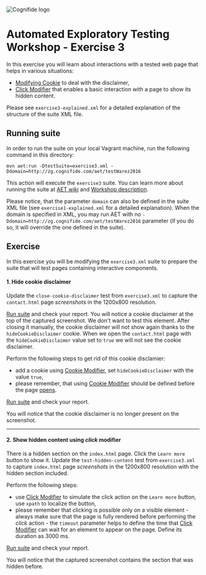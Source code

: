 ![Cognifide logo](http://cognifide.github.io/images/cognifide-logo.png)

# Automated Exploratory Testing Workshop - Exercise 3

In this exercise you will learn about interactions with a tested web page that helps in various situations:

* [Modifying Cookie](https://github.com/Cognifide/aet/wiki/CookieModifier) to deal with the disclaimer,
* [Click Modifier](https://github.com/Cognifide/aet/wiki/ClickModifier) that enables a basic interaction with a page to show its hidden content.

Please see `exercise3-explained.xml` for a detailed explanation of the structure of the suite XML file.

## Running suite
In order to run the suite on your local Vagrant machine, run the following command in this directory:

`mvn aet:run -DtestSuite=exercise3.xml -Ddomain=http://zg.cognifide.com/aet/testWarez2016`

This action will execute the `exercise3` suite.
You can learn more about running the suite at [AET wiki](https://github.com/Cognifide/aet/wiki/RunningSuite) and [Workshop description](https://github.com/Skejven/aet-workshop#running-suite).

Please notice, that the parameter `domain` can also be defined in the suite XML file (see `exercise1-explained.xml` for a detailed explanation).
When the domain is specified in XML, you may run AET with no `-Ddomain=http://zg.cognifide.com/aet/testWarez2016` parameter (if you do so, it will override the one defined in the suite).

## Exercise
In this exercise you will be modifying the `exercise3.xml` suite to prepare the suite that will test pages containing interactive components.

#### 1. Hide cookie disclaimer
Update the `close-cookie-disclaimer` test from `exercise3.xml` to capture the `contact.html` page *screenshots* in the 1200x800 resolution.

[Run suite](#running-suite) and check your report. You will notice a cookie disclaimer at the top of the captured screenshot. We don't want to test this element.
After closing it manually, the cookie disclaimer will not show again thanks to the `hideCookieDisclaimer` cookie.
When we open the `contact.html` page with the `hideCookieDisclaimer` value set to `true` we will not see the cookie disclaimer.

Perform the following steps to get rid of this cookie disclamier:
   * add a cookie using [Cookie Modifier](https://github.com/Cognifide/aet/wiki/CookieModifier), set `hideCookieDisclaimer` with the value `true`,
   * please remember, that using [Cookie Modifier](https://github.com/Cognifide/aet/wiki/CookieModifier) should be defined before the page [opens](https://github.com/Cognifide/aet/wiki/Open).

[Run suite](#running-suite) and check your report.

You will notice that the cookie disclaimer is no longer present on the screenshot.

------

#### 2. Show hidden content using *click* modifier
There is a hidden section on the `index.html` page. Click the `Learn more` button to show it.
Update the `test-hidden-content` test from `exercise3.xml` to capture `index.html` page *screenshots* in the 1200x800 resolution with the hidden section included.

Perform the following steps:
   * use [Click Modifier](https://github.com/Cognifide/aet/wiki/ClickModifier) to simulate the click action on the `Learn more` button, use `xpath` to localize the button,
   * please remember that clicking is possible only on a visible element - always make sure that the page is fully rendered before 
   performing the *click* action - the `timeout` parameter helps to define the time that [Click Modifier](https://github.com/Cognifide/aet/wiki/ClickModifier) can wait for an element to appear on the page.
   Define its duration as 3000 ms.
   
[Run suite](#running-suite) and check your report.

You will notice that the captured screenshot contains the section that was hidden before.